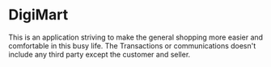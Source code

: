 # DigiMart
This is an application striving to make the general shopping more easier and comfortable in this busy life. The Transactions or communications doesn't include any third party except the customer and seller. 
